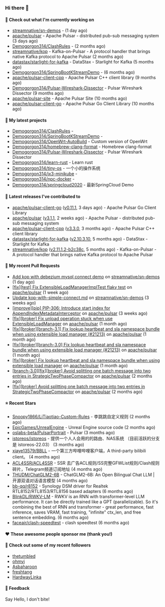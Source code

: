 ### Hi there 👋

#### 👷 Check out what I'm currently working on

- [streamnative/sn-demos](https://github.com/streamnative/sn-demos) -  (1 day ago)
- [apache/pulsar](https://github.com/apache/pulsar) - Apache Pulsar - distributed pub-sub messaging system (3 days ago)
- [Demogorgon314/ClashRules](https://github.com/Demogorgon314/ClashRules) -  (2 months ago)
- [streamnative/kop](https://github.com/streamnative/kop) - Kafka-on-Pulsar - A protocol handler that brings native Kafka protocol to Apache Pulsar (2 months ago)
- [datastax/starlight-for-kafka](https://github.com/datastax/starlight-for-kafka) - DataStax - Starlight for Kafka (5 months ago)
- [Demogorgon314/SpringBootKStreamDemo](https://github.com/Demogorgon314/SpringBootKStreamDemo) -  (6 months ago)
- [apache/pulsar-client-cpp](https://github.com/apache/pulsar-client-cpp) - Apache Pulsar C&#43;&#43; client library (9 months ago)
- [Demogorgon314/Pulsar-Wireshark-Dissector](https://github.com/Demogorgon314/Pulsar-Wireshark-Dissector) - Pulsar Wireshark Dissector (9 months ago)
- [apache/pulsar-site](https://github.com/apache/pulsar-site) - Apache Pulsar Site (10 months ago)
- [apache/pulsar-client-go](https://github.com/apache/pulsar-client-go) - Apache Pulsar Go Client Library (10 months ago)

#### 🌱 My latest projects

- [Demogorgon314/ClashRules](https://github.com/Demogorgon314/ClashRules) - 
- [Demogorgon314/SpringBootKStreamDemo](https://github.com/Demogorgon314/SpringBootKStreamDemo) - 
- [Demogorgon314/OpenWrt-AutoBuild](https://github.com/Demogorgon314/OpenWrt-AutoBuild) - Custom version of OpenWrt
- [Demogorgon314/homebrew-clang-format](https://github.com/Demogorgon314/homebrew-clang-format) - Homebrew clang-format
- [Demogorgon314/Pulsar-Wireshark-Dissector](https://github.com/Demogorgon314/Pulsar-Wireshark-Dissector) - Pulsar Wireshark Dissector
- [Demogorgon314/learn-rust](https://github.com/Demogorgon314/learn-rust) - Learn rust
- [Demogorgon314/tiny-os](https://github.com/Demogorgon314/tiny-os) - 一个小的操作系统
- [Demogorgon314/jx3-minikube](https://github.com/Demogorgon314/jx3-minikube) - 
- [Demogorgon314/npc-docker](https://github.com/Demogorgon314/npc-docker) - 
- [Demogorgon314/springcloud2020](https://github.com/Demogorgon314/springcloud2020) - 最新SpringCloud Demo

#### 🔭 Latest releases I've contributed to

- [apache/pulsar-client-go](https://github.com/apache/pulsar-client-go) ([v0.11.1](https://github.com/apache/pulsar-client-go/releases/tag/v0.11.1), 3 days ago) - Apache Pulsar Go Client Library
- [apache/pulsar](https://github.com/apache/pulsar) ([v3.1.1](https://github.com/apache/pulsar/releases/tag/v3.1.1), 2 weeks ago) - Apache Pulsar - distributed pub-sub messaging system
- [apache/pulsar-client-cpp](https://github.com/apache/pulsar-client-cpp) ([v3.3.0](https://github.com/apache/pulsar-client-cpp/releases/tag/v3.3.0), 3 months ago) - Apache Pulsar C&#43;&#43; client library
- [datastax/starlight-for-kafka](https://github.com/datastax/starlight-for-kafka) ([v2.10.3.10](https://github.com/datastax/starlight-for-kafka/releases/tag/v2.10.3.10), 5 months ago) - DataStax - Starlight for Kafka
- [streamnative/kop](https://github.com/streamnative/kop) ([v2.11.1.2-b2c38c](https://github.com/streamnative/kop/releases/tag/v2.11.1.2-b2c38c), 5 months ago) - Kafka-on-Pulsar - A protocol handler that brings native Kafka protocol to Apache Pulsar

#### 🔨 My recent Pull Requests

- [Add kop with debezium mysql connect demo](https://github.com/streamnative/sn-demos/pull/10) on [streamnative/sn-demos](https://github.com/streamnative/sn-demos) (1 day ago)
- [[fix][test] Fix ExtensibleLoadManagerImplTest flaky test](https://github.com/apache/pulsar/pull/21479) on [apache/pulsar](https://github.com/apache/pulsar) (1 week ago)
- [Update kop-with-simple-connect.md](https://github.com/streamnative/sn-demos/pull/8) on [streamnative/sn-demos](https://github.com/streamnative/sn-demos) (3 weeks ago)
- [[improve][pip] PIP-306: Introduce start index for AppendIndexMetadataInterceptor](https://github.com/apache/pulsar/pull/21381) on [apache/pulsar](https://github.com/apache/pulsar) (3 weeks ago)
- [[fix][broker] Fix unload operation stuck when use ExtensibleLoadManager](https://github.com/apache/pulsar/pull/21332) on [apache/pulsar](https://github.com/apache/pulsar) (1 month ago)
- [[fix][broker][branch-3.1] Fix lookup heartbeat and sla namespace bundle when using extensible load manager (#21213)](https://github.com/apache/pulsar/pull/21314) on [apache/pulsar](https://github.com/apache/pulsar) (1 month ago)
- [[fix][broker][branch-3.0] Fix lookup heartbeat and sla namespace bundle when using extensible load manager (#21213)](https://github.com/apache/pulsar/pull/21313) on [apache/pulsar](https://github.com/apache/pulsar) (1 month ago)
- [[fix][broker] Fix lookup heartbeat and sla namespace bundle when using extensible load manager](https://github.com/apache/pulsar/pull/21213) on [apache/pulsar](https://github.com/apache/pulsar) (1 month ago)
- [[branch-3.0][fix][broker] Avoid splitting one batch message into two entries in StrategicTwoPhaseCompactor](https://github.com/apache/pulsar/pull/21156) on [apache/pulsar](https://github.com/apache/pulsar) (2 months ago)
- [[fix][broker] Avoid splitting one batch message into two entries in StrategicTwoPhaseCompactor](https://github.com/apache/pulsar/pull/21091) on [apache/pulsar](https://github.com/apache/pulsar) (2 months ago)

#### ⭐ Recent Stars

- [Snoopy1866/LiTiaotiao-Custom-Rules](https://github.com/Snoopy1866/LiTiaotiao-Custom-Rules) - 李跳跳自定义规则 (2 months ago)
- [EpicGames/UnrealEngine](https://github.com/EpicGames/UnrealEngine) - Unreal Engine source code (2 months ago)
- [oslabs-beta/PulsarPortrait](https://github.com/oslabs-beta/PulsarPortrait) - Pulsar (3 months ago)
- [istoreos/istoreos](https://github.com/istoreos/istoreos) - 提供一个人人会用的的路由、NAS系统 （目前活跃的分支是 istoreos-22.03） (3 months ago)
- [xiaye13579/BBLL](https://github.com/xiaye13579/BBLL) - 一个第三方哔哩哔哩客户端，A third-party bilibili client。 (4 months ago)
- [ACL4SSR/ACL4SSR](https://github.com/ACL4SSR/ACL4SSR) - SSR 去广告ACL规则/SS完整GFWList规则/Clash规则碎片，Telegram频道订阅地址 (4 months ago)
- [THUDM/ChatGLM2-6B](https://github.com/THUDM/ChatGLM2-6B) - ChatGLM2-6B: An Open Bilingual Chat LLM | 开源双语对话语言模型 (4 months ago)
- [bb-qq/r8152](https://github.com/bb-qq/r8152) - Synology DSM driver for Realtek RTL8152/RTL8153/RTL8156 based adapters (6 months ago)
- [BlinkDL/RWKV-LM](https://github.com/BlinkDL/RWKV-LM) - RWKV is an RNN with transformer-level LLM performance. It can be directly trained like a GPT (parallelizable). So it&#39;s combining the best of RNN and transformer - great performance, fast inference, saves VRAM, fast training, &#34;infinite&#34; ctx_len, and free sentence embedding. (6 months ago)
- [faceair/clash-speedtest](https://github.com/faceair/clash-speedtest) - clash speedtest (6 months ago)

#### ❤️ These awesome people sponsor me (thank you!)


#### 👯 Check out some of my recent followers

- [thetumbled](https://github.com/thetumbled)
- [ohmyj](https://github.com/ohmyj)
- [Asbaharoon](https://github.com/Asbaharoon)
- [freshtang](https://github.com/freshtang)
- [HardwayLinka](https://github.com/HardwayLinka)

#### 💬 Feedback

Say Hello, I don't bite!

